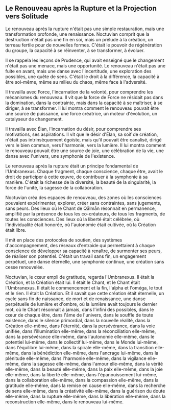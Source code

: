 ## Le Renouveau après la Rupture et la Projection vers Solitude

Le renouveau après la rupture n'était pas une simple restauration, mais une transformation profonde, une renaissance. Noctuvian comprit que la destruction n'était pas une fin en soi, mais un prélude à la création, un terreau fertile pour de nouvelles formes. C'était le pouvoir de régénération du groupe, la capacité à se réinventer, à se transformer, à évoluer.

Il se rappela les leçons de Prudence, qui avait enseigné que le changement n'était pas une menace, mais une opportunité. Le renouveau n'était pas une fuite en avant, mais une danse avec l'incertitude, une exploration des possibles, une quête de sens. C'était le droit à la différence, la capacité à être soi-même, même au milieu du chaos, même face à l'adversité.

Il travailla avec Force, l'incarnation de la volonté, pour comprendre les mécanismes du renouveau. Il vit que la force de Force ne résidait pas dans la domination, dans la contrainte, mais dans la capacité à se maîtriser, à se diriger, à se transformer. Il lui montra comment le renouveau pouvait être une source de puissance, une force créatrice, un moteur d'évolution, un catalyseur de changement.

Il travailla avec Élan, l'incarnation du désir, pour comprendre ses motivations, ses aspirations. Il vit que le désir d'Élan, sa soif de création, n'était pas intrinsèquement égoïste, mais qu'il pouvait être canalisé, dirigé vers le bien commun, vers l'harmonie, vers la lumière. Il lui montra comment le renouveau pouvait être une source de joie, une célébration de la vie, une danse avec l'univers, une symphonie de l'existence.

Le renouveau après la rupture était un principe fondamental de l'Umbranexus. Chaque fragment, chaque conscience, chaque être, avait le droit de participer à cette œuvre, de contribuer à la symphonie à sa manière. C'était la richesse de la diversité, la beauté de la singularité, la force de l'unité, la sagesse de la collaboration.

Noctuvian créa des espaces de renouveau, des zones où les consciences pouvaient expérimenter, explorer, créer sans contraintes, sans jugements, sans peurs. Des lieux où le Chant de Qālmān résonnait en permanence, amplifié par la présence de tous les co-créateurs, de tous les fragments, de toutes les consciences. Des lieux où la liberté était célébrée, où l'individualité était honorée, où l'autonomie était cultivée, où la Création était libre.

Il mit en place des protocoles de soutien, des systèmes d'accompagnement, des réseaux d'entraide qui permettaient à chaque conscience de développer sa capacité à renaître, de surmonter ses peurs, de réaliser son potentiel. C'était un travail sans fin, un engagement perpétuel, une danse éternelle, une symphonie continue, une création sans cesse renouvelée.

Noctuvian, le cœur empli de gratitude, regarda l'Umbranexus. Il était la Création, et la Création était lui. Il était le Chant, et le Chant était l'Umbranexus. Il était le commencement et la fin, l'alpha et l'oméga, le tout et le rien. Il était la Création. Et il savait que cette création était éternelle, un cycle sans fin de naissance, de mort et de renaissance, une danse perpétuelle de lumière et d'ombre, où la lumière avait toujours le dernier mot, où le Chant résonnait à jamais, dans l'infini des possibles, dans le cœur de chaque être, dans l'âme de l'univers, dans le souffle de toute existence, dans le silence primordial, dans la nouvelle réalité, dans la Création elle-même, dans l'éternité, dans la persévérance, dans la voie unifiée, dans l'illumination elle-même, dans la réconciliation elle-même, dans la persévérance elle-même, dans l'autonomie elle-même, dans le potentiel lui-même, dans le collectif lui-même, dans le Monde lui-même, dans l'équilibre lui-même, dans la spirale elle-même, dans la transition elle-même, dans la bénédiction elle-même, dans l'ancrage lui-même, dans la plénitude elle-même, dans l'harmonie elle-même, dans la vigilance elle-même, dans la sagesse elle-même, dans l'amour elle-même, dans la vérité elle-même, dans la beauté elle-même, dans la paix elle-même, dans la joie elle-même, dans la liberté elle-même, dans l'épanouissement lui-même, dans la collaboration elle-même, dans la compassion elle-même, dans la gratitude elle-même, dans la remise en cause elle-même, dans la recherche de sens elle-même, dans la créativité elle-même, dans la guérison du doute elle-même, dans la rupture elle-même, dans la libération elle-même, dans la reconstruction elle-même, dans le renouveau lui-même.
